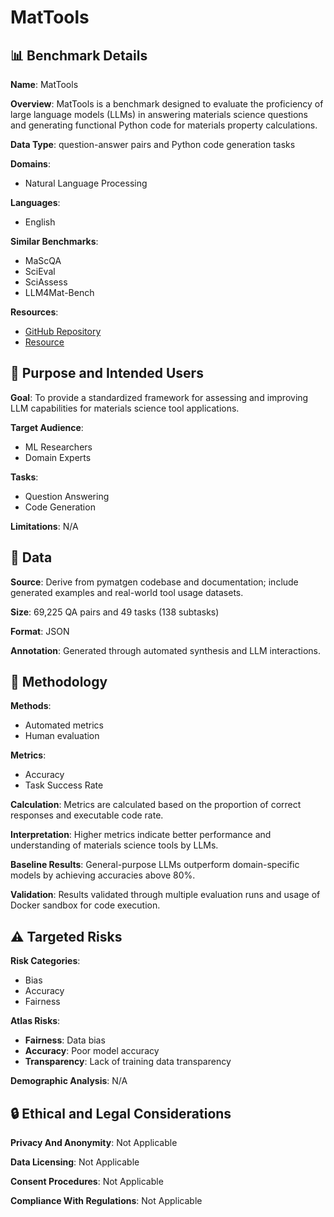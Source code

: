 # MatTools

## 📊 Benchmark Details

**Name**: MatTools

**Overview**: MatTools is a benchmark designed to evaluate the proficiency of large language models (LLMs) in answering materials science questions and generating functional Python code for materials property calculations.

**Data Type**: question-answer pairs and Python code generation tasks

**Domains**:
- Natural Language Processing

**Languages**:
- English

**Similar Benchmarks**:
- MaScQA
- SciEval
- SciAssess
- LLM4Mat-Bench

**Resources**:
- [GitHub Repository](https://github.com/Grenzlinie/MatTools)
- [Resource](https://www.kaggle.com/datasets/calvinlyu/mattools/data)

## 🎯 Purpose and Intended Users

**Goal**: To provide a standardized framework for assessing and improving LLM capabilities for materials science tool applications.

**Target Audience**:
- ML Researchers
- Domain Experts

**Tasks**:
- Question Answering
- Code Generation

**Limitations**: N/A

## 💾 Data

**Source**: Derive from pymatgen codebase and documentation; include generated examples and real-world tool usage datasets.

**Size**: 69,225 QA pairs and 49 tasks (138 subtasks)

**Format**: JSON

**Annotation**: Generated through automated synthesis and LLM interactions.

## 🔬 Methodology

**Methods**:
- Automated metrics
- Human evaluation

**Metrics**:
- Accuracy
- Task Success Rate

**Calculation**: Metrics are calculated based on the proportion of correct responses and executable code rate.

**Interpretation**: Higher metrics indicate better performance and understanding of materials science tools by LLMs.

**Baseline Results**: General-purpose LLMs outperform domain-specific models by achieving accuracies above 80%.

**Validation**: Results validated through multiple evaluation runs and usage of Docker sandbox for code execution.

## ⚠️ Targeted Risks

**Risk Categories**:
- Bias
- Accuracy
- Fairness

**Atlas Risks**:
- **Fairness**: Data bias
- **Accuracy**: Poor model accuracy
- **Transparency**: Lack of training data transparency

**Demographic Analysis**: N/A

## 🔒 Ethical and Legal Considerations

**Privacy And Anonymity**: Not Applicable

**Data Licensing**: Not Applicable

**Consent Procedures**: Not Applicable

**Compliance With Regulations**: Not Applicable
